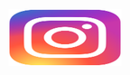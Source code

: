 <!DOCTYPE html>
<html>
<head>
  
<div class="container">
  <a href="https://www.instagram.com/umarylandigem/"> 
  <img class="image" src="Instagram_logo_2016.svg.png" width ="200" height="100">
  <div class="overlay">

</body>
</html>
